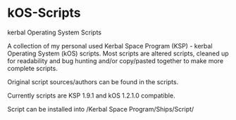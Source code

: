 # kOS-Scripts
kerbal Operating System Scripts

A collection of my personal used Kerbal Space Program (KSP) - kerbal Operating System (kOS) scripts.
Most scripts are altered scripts, cleaned up for readability and bug hunting and/or copy/pasted together to make more complete scripts.

Original script sources/authors can be found in the scripts.

Currently scripts are KSP 1.9.1 and kOS 1.2.1.0 compatible.

Script can be installed into /Kerbal Space Program/Ships/Script/
